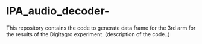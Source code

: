 # IPA_audio_decoder-
This repository contains the code to generate data frame for the 3rd arm for the results of the Digitagro experiment. (description of the code..) 
